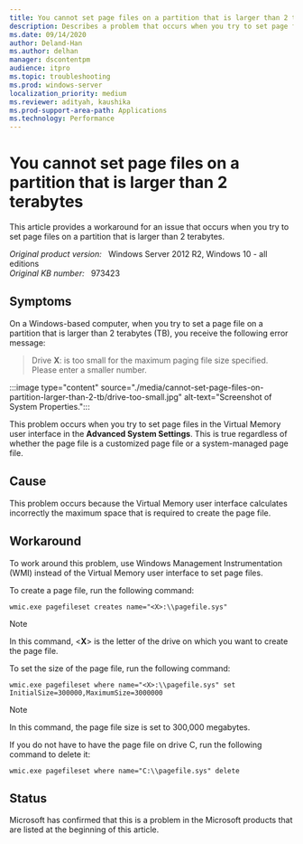 ```yaml
---
title: You cannot set page files on a partition that is larger than 2 terabytes
description: Describes a problem that occurs when you try to set page files on a partition that is larger than 2 terabytes
ms.date: 09/14/2020
author: Deland-Han
ms.author: delhan 
manager: dscontentpm
audience: itpro
ms.topic: troubleshooting
ms.prod: windows-server
localization_priority: medium
ms.reviewer: adityah, kaushika
ms.prod-support-area-path: Applications
ms.technology: Performance
---
```

# You cannot set page files on a partition that is larger than 2 terabytes

This article provides a workaround for an issue that occurs when you try to set page files on a partition that is larger than 2 terabytes.

_Original product version:_ &nbsp; Windows Server 2012 R2, Windows 10 - all editions  
_Original KB number:_ &nbsp; 973423

## Symptoms

On a Windows-based computer, when you try to set a page file on a partition that is larger than 2 terabytes (TB), you receive the following error message:  

> Drive **X**: is too small for the maximum paging file size specified. Please enter a smaller number.

:::image type="content" source="./media/cannot-set-page-files-on-partition-larger-than-2-tb/drive-too-small.jpg" alt-text="Screenshot of System Properties.":::

This problem occurs when you try to set page files in the Virtual Memory user interface in the **Advanced System Settings**. This is true regardless of whether the page file is a customized page file or a system-managed page file.

## Cause

This problem occurs because the Virtual Memory user interface calculates incorrectly the maximum space that is required to create the page file.

## Workaround

To work around this problem, use Windows Management Instrumentation (WMI) instead of the Virtual Memory user interface to set page files.

To create a page file, run the following command:  

```console
wmic.exe pagefileset creates name="<X>:\\pagefile.sys"
```

> [!NOTE]
> In this command, <**X**> is the letter of the drive on which you want to create the page file.

To set the size of the page file, run the following command:  

```console
wmic.exe pagefileset where name="<X>:\\pagefile.sys" set InitialSize=300000,MaximumSize=3000000
```

> [!NOTE]
> In this command, the page file size is set to 300,000 megabytes.

If you do not have to have the page file on drive C, run the following command to delete it:  

```console
wmic.exe pagefileset where name="C:\\pagefile.sys" delete
```

## Status

Microsoft has confirmed that this is a problem in the Microsoft products that are listed at the beginning of this article.
